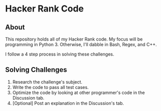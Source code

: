 # Hacker Rank Code

## About

This repository holds all of my Hacker Rank code. My focus will be programming in Python 3.  Otherwise, I'll dabble in Bash,
Regex, and C++.

I follow a 4 step process in solving these challenges.

## Solving Challenges

1. Research the challenge's subject.
2. Write the code to pass all test cases.
3. Optimize the code by looking at other programmer's code in the Discussion tab.
4. [Optional] Post an explanation in the Discussion's tab.

